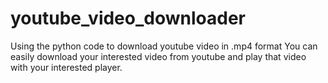 # youtube_video_downloader
Using the python code to download youtube video in .mp4 format
You can easily download your interested video from youtube and play that video with your interested player.
